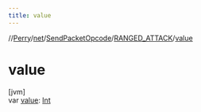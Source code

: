 ```yaml
---
title: value
---
```

//[Perry](../../../../index.html)/[net](../../index.html)/[SendPacketOpcode](../index.html)/[RANGED_ATTACK](index.html)/[value](value.html)



# value



[jvm]\
var [value](value.html): [Int](https://kotlinlang.org/api/latest/jvm/stdlib/kotlin/-int/index.html)




